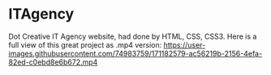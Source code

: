 # ITAgency
Dot Creative IT Agency website, had done by HTML, CSS, CSS3. Here is a full view of this great project as .mp4 version: https://user-images.githubusercontent.com/74983759/171182579-ac56219b-2156-4efa-82ed-c0ebd8e6b672.mp4




